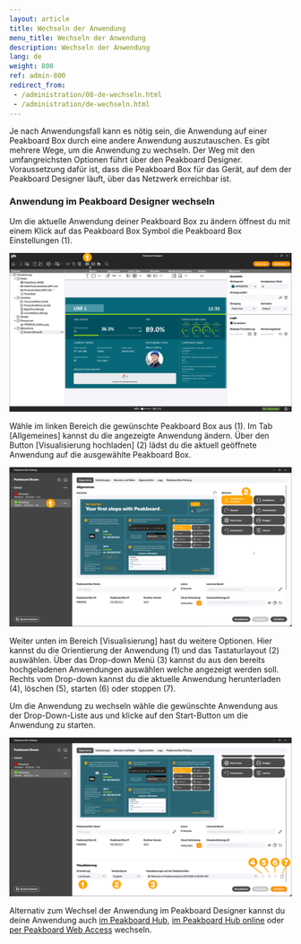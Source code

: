 ```yaml
---
layout: article
title: Wechseln der Anwendung
menu_title: Wechseln der Anwendung
description: Wechseln der Anwendung
lang: de
weight: 800
ref: admin-800
redirect_from:
 - /administration/08-de-wechseln.html
 - /administration/de-wechseln.html
---
```


Je nach Anwendungsfall kann es nötig sein, die Anwendung auf einer Peakboard Box durch eine andere Anwendung auszutauschen.
Es gibt mehrere Wege, um die Anwendung zu wechseln. Der Weg mit den umfangreichsten Optionen führt über den Peakboard Designer.
Voraussetzung dafür ist, dass die Peakboard Box für das Gerät, auf dem der Peakboard Designer läuft, über das Netzwerk erreichbar ist.

### Anwendung im Peakboard Designer wechseln

Um die aktuelle Anwendung deiner Peakboard Box zu ändern öffnest du mit einem Klick auf das Peakboard Box Symbol die Peakboard Box Einstellungen (1).

![Peakboard Box Einstellungen öffnen](/assets/images/admin/management/de_change-application-01.png)

Wähle im linken Bereich die gewünschte Peakboard Box aus (1).
Im Tab [Allgemeines] kannst du die angezeigte Anwendung ändern.
Über den Button [Visualisierung hochladen] (2) lädst du die aktuell geöffnete Anwendung auf die ausgewählte Peakboard Box.

![Anwendung hochladen](/assets/images/admin/management/de_change-application-02.png)

Weiter unten im Bereich [Visualisierung] hast du weitere Optionen.
Hier kannst du die Orientierung der Anwendung (1) und das Tastaturlayout (2) auswählen.
Über das Drop-down Menü (3) kannst du aus den bereits hochgeladenen Anwendungen auswählen welche angezeigt werden soll.
Rechts vom Drop-down kannst du die aktuelle Anwendung herunterladen (4), löschen (5), starten (6) oder stoppen (7).

Um die Anwendung zu wechseln wähle die gewünschte Anwendung aus der Drop-Down-Liste aus und klicke auf den Start-Button um die Anwendung zu starten.

![Anwendungen verwalten](/assets/images/admin/management/de_change-application-03.png)

Alternativ zum Wechsel der Anwendung im Peakboard Designer kannst du deine Anwendung auch [im Peakboard Hub](/hub/Peakboard_Hub_on_premise/de-hub_boxmanagement.html), [im Peakboard Hub online](/hub/Peakboard_Hub_online/de-hub-online_boxmanagement.html) oder [per Peakboard Web Access](/administration/de-web-access.html) wechseln.
